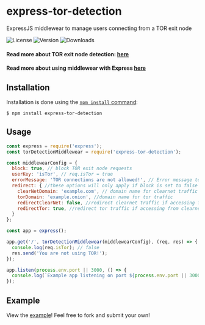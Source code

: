 
  

# express-tor-detection
ExpressJS middlewear to manage users connecting from a TOR exit node 

  ![License](https://img.shields.io/github/license/easton36/express-tor-detection)
  ![Version](https://img.shields.io/npm/v/express-tor-detection)
  ![Downloads](https://img.shields.io/npm/dt/express-tor-detection)

#### Read more about TOR exit node detection: [here](https://2019.www.torproject.org/projects/tordnsel.html.en)

#### Read more about using middlewear with Express [here](https://expressjs.com/en/guide/using-middleware.html)

## Installation
Installation is done using the
[`npm install` command](https://docs.npmjs.com/getting-started/installing-npm-packages-locally):
```console
$ npm install express-tor-detection
```
## Usage
```js
const express = require('express');
const torDetectionMiddlewear = require('express-tor-detection');

const middlewearConfig = {
  block: true, // block TOR exit node requests
  userKey: 'isTor', // req.isTor = true
  errorMessage: 'TOR connections are not allowed!', // Error message to throw if block is set to true
  redirect: { //these options will only apply if block is set to false
	clearNetDomain: 'example.com', // domain name for clearnet traffic
	torDomain: 'example.onion', //domain name for tor traffic
	redirectClearNet: false, //redirect clearnet traffic if accessing from tor domain
	redirectTor: true, //redirect tor traffic if accessing from clearnet domain
  }
};

const app = express();

app.get('/', torDetectionMiddlewear(middlewearConfig), (req, res) => {
  console.log(req.isTor); // false
  res.send('You are not using TOR!');
});

app.listen(process.env.port || 3000, () => {
  console.log(`Example app listening on port ${process.env.port || 3000}`);
});
```

## Example

View the [example](https://github.com/easton36/express-tor-detection/tree/master/example)! Feel free to fork and submit your own!
